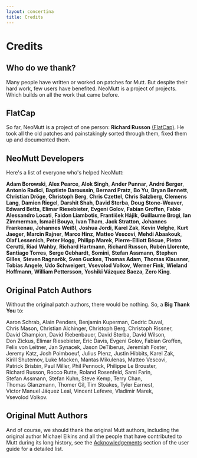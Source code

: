 ```yaml
---
layout: concertina
title: Credits
---
```


Credits
=======

Who do we thank?
----------------

Many people have written or worked on patches for Mutt. But despite
their hard work, few users have benefited. NeoMutt is a project of
projects. Which builds on all the work that came before.

FlatCap
-------

So far, NeoMutt is a project of one person: **Richard Russon**
[(FlatCap)](https://github.com/flatcap). He took all the old patches and
painstakingly sorted through them, fixed them up and documented them.

NeoMutt Developers
------------------

Here's a list of everyone who's helped NeoMutt:

**Adam Borowski**, **Alex Pearce**, **Alok Singh**, **Ander Punnar**,
**André Berger**, **Antonio Radici**, **Baptiste Daroussin**,
**Bernard Pratz**, **Bo Yu**, **Bryan Bennett**, **Christian Dröge**,
**Christoph Berg**, **Chris Czettel**, **Chris Salzberg**, **Clemens Lang**,
**Damien Riegel**, **Darshit Shah**, **David Sterba**, **Doug Stone-Weaver**,
**Edward Betts**, **Elimar Riesebieter**, **Evgeni Golov**, **Fabian Groffen**,
**Fabio Alessandro Locati**, **Faidon Liambotis**, **František Hájik**,
**Guillaume Brogi**, **Ian Zimmerman**, **Ismaël Bouya**, **Ivan Tham**,
**Jack Stratton**, **Johannes Frankenau**, **Johannes Weißl**,
**Joshua Jordi**, **Karel Zak**, **Kevin Velghe**, **Kurt Jaeger**,
**Marcin Rajner**, **Marco Hinz**, **Matteo Vescovi**, **Mehdi Abaakouk**,
**Olaf Lessenich**, **Peter Hogg**, **Philipp Marek**,
**Pierre-Elliott Bécue**, **Pietro Cerutti**, **Riad Wahby**,
**Richard Hartmann**, **Richard Russon**, **Rubén Llorente**,
**Santiago Torres**, **Serge Gebhardt**, **Somini**, **Stefan Assmann**,
**Stephen Gilles**, **Steven Ragnarök**, **Sven Guckes**, **Thomas Adam**,
**Thomas Klausner**, **Tobias Angele**, **Udo Schweigert**,
**Vsevolod Volkov**, **Werner Fink**, **Wieland Hoffmann**,
**William Pettersson**, **Yoshiki Vázquez Baeza**, **Zero King**.

Original Patch Authors
----------------------

Without the original patch authors, there would be nothing. So, a **Big
Thank You** to:

Aaron Schrab, Alain Penders, Benjamin Kuperman, Cedric Duval,
Chris Mason, Christian Aichinger, Christoph Berg, Christoph Rissner,
David Champion, David Riebenbauer, David Sterba, David Wilson,
Don Zickus, Elimar Riesebieter, Eric Davis, Evgeni Golov,
Fabian Groffen, Felix von Leitner, Jan Synacek, Jason DeTiberus,
Jeremiah Foster, Jeremy Katz, Josh Poimboeuf, Julius Plenz,
Justin Hibbits, Karel Zak, Kirill Shutemov, Luke Macken,
Mantas Mikulenas, Matteo Vescovi, Patrick Brisbin, Paul Miller,
Phil Pennock, Philippe Le Brouster, Richard Russon, Rocco Rutte,
Roland Rosenfeld, Sami Farin, Stefan Assmann, Stefan Kuhn, Steve Kemp,
Terry Chan, Thomas Glanzmann, Thomer Gil, Tim Stoakes, Tyler Earnest,
Víctor Manuel Jáquez Leal, Vincent Lefevre, Vladimir Marek,
Vsevolod Volkov.

Original Mutt Authors
---------------------

And of course, we should thank the original Mutt authors, including the
original author Michael Elkins and all the people that have contributed
to Mutt during its long history, see the
[Acknowledgements](/guide/miscellany.html#acknowledgements) section of
the user guide for a detailed list.
